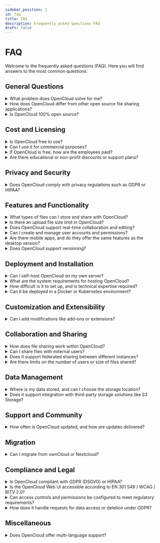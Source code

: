 ```yaml
---
sidebar_position: 1
id: faq
title: FAQ
description: Frequently asked questions FAQ
draft: false
---
```


# FAQ

Welcome to the frequently asked questions (FAQ). Here you will find answers to the most common questions.

## General Questions

<details>
<summary>What problem does OpenCloud solve for me?</summary>

### Simplified Administration

OpenCloud is designed to be straightforward to set up and manage, allowing administrators to handle the system with minimal effort and without unnecessary complexity.

### Independent File-sharing

OpenCloud is designed to give you a privacy-focused alternative to mainstream platforms like Microsoft OneDrive or Google Drive, freeing you from reliance on big tech services and their data-collection practices.

</details>

<details>
<summary>How does OpenCloud differ from other open source file sharing applications?</summary>

OpenCloud is simpler and more reliable than existing PHP-based solutions. OpenCloud stands out by offering a radically simplified architecture compared to other open-source file-sharing solutions. While many alternatives require maintaining complex stacks involving multiple components like PHP, MySQL, Redis, and Apache — creating a web of dependencies and potential security risks—OpenCloud avoids this entirely. It writes data directly to disk instead of relying on a dedicated database, making it much easier to maintain and far more reliable. With OpenCloud, you can focus on your files without worrying about intricate setups or data loss risks.

</details>

<details>
<summary>Is OpenCloud 100% open source?</summary>

Yes. The source code of OpenCloud is licenced under the Apache 2 licence.

</details>

## Cost and Licensing

<details>
<summary>Is OpenCloud free to use?</summary>

Yes, please!

</details>

<details>
<summary>Can I use it for commercial purposes?</summary>

Absolutely!

</details>

<details>
<summary>If OpenCloud is free, how are the employees paid?</summary>

We're glad you asked.
We provide a paid support subscription, see [https://opencloud.eu/en/product/service-and-support](https://opencloud.eu/en/product/service-and-support). With a support subscription you’ll be the first to know about security vulnerabilities and receive detailed instructions on how to address them or how to integrate OpenCloud into your existing systems and storage. We also provide Long-Term-Support if you don't want to upgrade your system so frequently.

</details>

<details>
<summary>Are there educational or non-profit discounts or support plans?</summary>

Please contact sales for such inquiries and we'll find a good sulution.

</details>

## Privacy and Security

<details>
<summary>Does OpenCloud comply with privacy regulations such as GDPR or HIPAA?</summary>

Yes, of course!

</details>

## Features and Functionality

<details>
<summary>What types of files can I store and share with OpenCloud?</summary>

No restrictions. You can store and share any filetype. If necessary, you can restrict the upload of certain filetypes like .exe or documents with macros like xlsm.

</details>

<details>
<summary>Is there an upload file size limit in OpenCloud?</summary>

Nope.

</details>

<details>
<summary>Does OpenCloud support real-time collaboration and editing?</summary>

Yes. We use the WOPI standard for realtime collabration in the web office application Collabora.

</details>

<details>
<summary>Can I create and manage user accounts and permissions?</summary>

Yes, you can either use the built-in user management system or integrate OpenCloud with your existing identity management.

</details>

<details>
<summary>Are there mobile apps, and do they offer the same features as the desktop version?</summary>

We provide apps for Windows, MacOS, Linux, iOS and Android. Please refer to the roadmap to see when the apps will be available: [https://opencloud.eu/roadmap](https://opencloud.eu/roadmap)

</details>

<details>
<summary>Does OpenCloud support versioning?</summary>

Yes. In case you made a mistake, you can always jump back to older versions of a file. We got your back!

</details>

## Deployment and Installation

<details>
<summary>Can I self-host OpenCloud on my own server?</summary>

Yes and we encourage you to do so! (We do not provide a SaaS service that stores your files on our servers, like Google Drive or Microsoft OneDrive do.)

</details>

<details>
<summary>What are the system requirements for hosting OpenCloud?</summary>

The system requirements for hosting OpenCloud depend heavily on the number of concurrent users and the workload they generate, such as the frequency of their requests. OpenCloud is versatile—it can run on anything from a Raspberry Pi to a large data center setup.

For example, a Raspberry Pi 4 can support hundreds of registered users, but the key factor is the number of users actively using the system at the same time. Concurrent users, especially those using desktop or mobile clients (which frequently check for updates), require more resources. Additional features like the web office integration Collabora or antivirus scanning also impact performance.

For a minimal setup, OpenCloud can comfortably support 20 concurrent users browsing files via the web interface. As your user base or workload increases, scaling the hardware accordingly will ensure smooth performance. A factor to scale performance is just to add storage, as OpenCloud needs storage IOPS for performance.

Key Factors for Optimal Performance:

- Storage IOPS: The performance of OpenCloud highly relies on the amount of IOPS of your storage - the more, the better.
- Network throughput: Another factor for enhancing the performance of OpenCloud is network throughput in distributed storage.

</details>

<details>
<summary>How difficult is it to set up, and is technical expertise required?</summary>

One of our goals is to make the deployment of OpenCloud as simple as possible. Depending on your expereince, it's possible to set up a basic OpenCloud instance in less than 1 minute. See [the Quick Start](https://docs.opencloud.eu/docs/admin/intro)

</details>

<details>
<summary>Can it be deployed in a Docker or Kubernetes environment?</summary>

Yes.

- Docker Compose: The docker compose files are maintained and tested by us.
- Community HELM charts: Feel free to contribute!

</details>

## Customization and Extensibility

<details>
<summary>Can I add modifications like add-ons or extensions?</summary>

Yes, OpenCloud allows you customizations:

- Wordings: You can replace specific terms, such as changing the word “Spaces” to “Datarooms” to better fit your terminology.
- Extensions: The web UI also supports custom web extensions. Check out our developer documentation [here] to learn how to get started with creating and adding your own extensions and find existing extensions [here].

</details>

## Collaboration and Sharing

<details>
<summary>How does file sharing work within OpenCloud?</summary>

OpenCloud offers three main ways to share files, making it easy to collaborate and manage access:

### Personal Share

Share files with registered users within your organization. You can assign permissions such as view, edit, or download, providing flexible control over file access.

### Share via Link

Share files with anyone, even outside your organization, by generating a link. No account is required for accessing the file.

### Spaces

Spaces are user-independent datarooms that belong to the organization rather than an individual. This ensures files remain within the organization, even if users leave. Examples of Spaces include school classes, collaborative projects, or organizational units like Marketing, Sales, or Finance. Spaces are easier for admins to manage, as they can be self-managed by designated users.

### Special Feature: Secret File Drop

The Secret File Drop allows anonymous users to securely upload files (e.g., homework, photos or even whistleblower material) without needing an account.

</details>

<details>
<summary>Can I share files with external users?</summary>

Yes. You can share files with anyone, even outside your organization, by generating a link. No account is required for accessing the file. Link sharing can be disabled if needed.

</details>

<details>
<summary>Does it support federated sharing between different instances?</summary>

Yes, federated sharing is possible via Open Cloud Mesh (OCM). This feature allows you to securely share files and collaborate across different instances, even if they are hosted by different organizations.

For example, a company with multiple branches in different regions could use OCM to share files between instances, enabling collaboration across teams while maintaining control over local data.

</details>

<details>
<summary>Are there limits on the number of users or size of files shared?</summary>

No.

</details>

## Data Management

<details>
<summary>Where is my data stored, and can I choose the storage location?</summary>

OpenCloud is a fully self-hosted (on-premise) solution, meaning you have complete control over where your data is stored. You can choose the server and country where OpenCloud will be installed. Unlike SaaS services like Google Drive or Microsoft OneDrive, which store your files on their servers, OpenCloud gives you full control over your data, ensuring privacy and security on your terms.

</details>

<details>
<summary>Does it support integration with third-party storage solutions like S3 Storage?</summary>

Yes, the following storage can be used:

- Posix Storage
- S3ng
- Ceph

</details>

## Support and Community

<details>
<summary>How often is OpenCloud updated, and how are updates delivered?</summary>

Download updates on download.opencloud.eu or via docker hub.

OpenCloud is released in three different release types: Production, Rolling and Daily. Each of them is targeted to a specific use case and audience group.

</details>

## Migration

<details>
<summary>Can I migrate from ownCloud or Nextcloud?</summary>

Yes, there will be a migration available in 2025.

</details>

## Compliance and Legal

<details>
<summary>Is OpenCloud compliant with GDPR (DSGVO) or HIPAA?</summary>

Yes, of course!

</details>

<details>
<summary>Is the OpenCloud Web UI accessible according to EN 301 549 / WCAG / BITV 2.0?</summary>

Yes, the OpenCloud Web UI is accessible according to EN 301 549, WCAG, and BITV 2.0. We believe that accessibility is important for everyone, not just for individuals with disabilities, as it benefits all users at some point in their lives.

As we release new features every 3 weeks, we ensure that accessibility is integrated into the feature development lifecycle. While we strive to maintain high accessibility standards, we’re only human and occasional mistakes may happen. If a new feature unintentionally impacts accessibility, we treat it as a bug and address it in the next release.

If you encounter any accessibility violations, please let us know so we can promptly resolve the issue.

</details>

<details>
<summary>Can access controls and permissions be configured to meet regulatory requirements?</summary>

Yes, OpenCloud offers robust access control and permission settings that can be fully configured to meet various regulatory requirements. You can define user roles, assign specific permissions, and set up granular access controls to ensure compliance with industry standards and regulations such as GDPR, HIPAA, and others. With OpenCloud, you have the flexibility to control who accesses your data, what actions they can perform, and how data is shared, ensuring that your system remains secure and compliant with the required regulations.

</details>

<details>
<summary>How does it handle requests for data access or deletion under GDPR?</summary>

OpenCloud provides users with the ability to trigger a GDPR Export in a self-service manner. This export generates a detailed report of all personal data stored in the context of OpenCloud, excluding the user’s own files. The report includes relevant data related to the user’s account and activity within the system, ensuring transparency and compliance with GDPR requirements. For the deletion of personal files, users have full control to manage and remove their own data as needed.

</details>

## Miscellaneous

<details>
<summary>Does OpenCloud offer multi-language support?</summary>

Yes, OpenCloud fully maintains both English and German languages. Additionally, the web UI offers support for other languages, which are listed below. Please note that these languages are not 100% translated and are maintained by the community on a best-effort basis. We appreciate the contributions from our community to help improve the language support over time.

Community maintained languages:

- Albanian
- Afrikaans
- Arabic
- Bosnian
- Bulgarian
- Chinese
- Croatian
- Czech
- Estonian
- French
- Galician
- Georgian
- Greek
- Hebrew
- Indonesian
- Italian
- Japanese
- Korean
- Dutch
- Polish
- Portuguese
- Romanian
- Russian
- Serbian
- Sinhala
- Slovak
- Spanish
- Swedish
- Turkish
- Ukrainian

</details>
